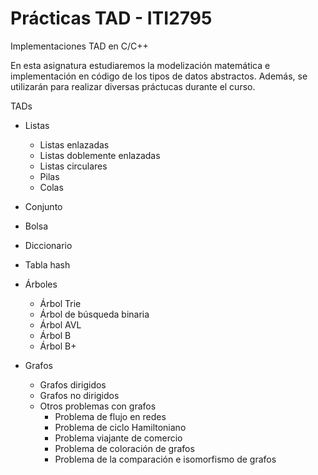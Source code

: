 # Prácticas TAD - ITI2795
Implementaciones TAD en C/C++

En esta asignatura estudiaremos la modelización matemática e implementación en código de los tipos de datos abstractos. Además, se utilizarán para realizar diversas práctucas durante el curso.

TADs 

- Listas
    - Listas enlazadas
    - Listas doblemente enlazadas
    - Listas circulares
    - Pilas
    - Colas

- Conjunto

- Bolsa

- Diccionario

- Tabla hash

- Árboles
    - Árbol Trie
    - Árbol de búsqueda binaria
    - Árbol AVL
    - Árbol B
    - Árbol B+

- Grafos
    - Grafos dirigidos
    - Grafos no dirigidos
    - Otros problemas con grafos
        - Problema de flujo en redes
        - Problema de ciclo Hamiltoniano
        - Problema viajante de comercio
        - Problema de coloración de grafos
        - Problema de la comparación e isomorfismo de grafos
